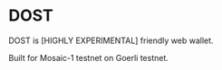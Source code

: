 # DOST

DOST is [HIGHLY EXPERIMENTAL] friendly web wallet.

Built for Mosaic-1 testnet on Goerli testnet.